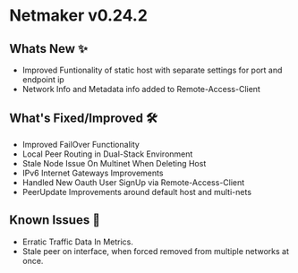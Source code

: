 # Netmaker v0.24.2

## Whats New ✨
- Improved Funtionality of static host with separate settings for port and endpoint ip
- Network Info and Metadata info added to Remote-Access-Client

## What's Fixed/Improved 🛠
- Improved FailOver Functionality
- Local Peer Routing in Dual-Stack Environment
- Stale Node Issue On Multinet When Deleting Host
- IPv6 Internet Gateways Improvements
- Handled New Oauth User SignUp via Remote-Access-Client
- PeerUpdate Improvements around default host and multi-nets

## Known Issues 🐞

- Erratic Traffic Data In Metrics.
- Stale peer on interface, when forced removed from multiple networks at once.
